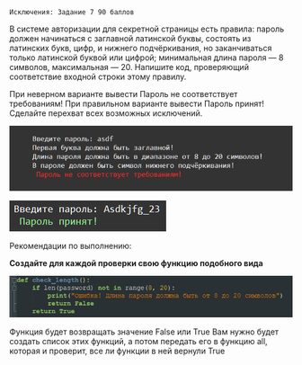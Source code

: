     Исключения: Задание 7 90 баллов
В системе авторизации для секретной страницы есть правила: пароль должен начинаться с заглавной латинской буквы, состоять из латинских букв, цифр, и нижнего подчёркивания, но заканчиваться только латинской буквой или цифрой; минимальная длина пароля — 8 символов, максимальная — 20. Напишите код, проверяющий соответствие входной строки этому правилу.

При неверном варианте вывести Пароль не соответствует требованиям! При правильном варианте вывести Пароль принят! Сделайте перехват всех возможных исключений.

![img.png](img.png)

![img_1.png](img_1.png)

Рекомендации по выполнению:

<b>Создайте для каждой проверки свою функцию подобного вида</b>

![img_2.png](img_2.png)

Функция будет возвращать значение False или True
Вам нужно будет создать список этих функций, а потом передать его в функцию all, которая и проверит, все ли функции в ней вернули True